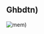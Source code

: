 ## Ghbdtn)
![mem)]([https://github.com/idexlism/pic/raw/blob/main/-JdNJ5tMRqY.jpg](https://sun9-54.userapi.com/impg/3AbGLgOYYkxJ_LurEFbtmwXEOsdt7V_fM_yR8Q/-JdNJ5tMRqY.jpg?size=1116x1258&quality=96&sign=d187a78b0d21648de1893bc7f73dd10f&type=album))

<!--
**idexlism/idexlism** is a ✨ _special_ ✨ repository because its `README.md` (this file) appears on your GitHub profile.

Here are some ideas to get you started:

- 🔭 I’m currently working on ...
- 🌱 I’m currently learning ...
- 👯 I’m looking to collaborate on ...
- 🤔 I’m looking for help with ...
- 💬 Ask me about ...
- 📫 How to reach me: ...
- 😄 Pronouns: ...
- ⚡ Fun fact: ...
-->

